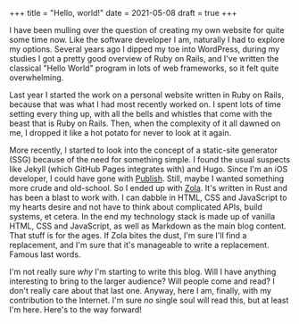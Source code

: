+++
title = "Hello, world!"
date = 2021-05-08
draft = true
+++

I have been mulling over the question of creating my own website for quite some time now. Like the software developer I
am, naturally I had to explore my options. Several years ago I dipped my toe into WordPress, during my studies I got a
pretty good overview of Ruby on Rails, and I've written the classical "Hello World" program in lots of web frameworks,
so it felt quite overwhelming.

<!-- more -->

Last year I started the work on a personal website written in Ruby on Rails, because that was what I had most recently
worked on. I spent lots of time setting every thing up, with all the bells and whistles that come with the beast that is
Ruby on Rails. Then, when the complexity of it all dawned on me, I dropped it like a hot potato for never to look at it
again.

More recently, I started to look into the concept of a static-site generator (SSG) because of the need for something
simple. I found the usual suspects like Jekyll (which GitHub Pages integrates with) and Hugo. Since I'm an iOS
developer, I could have gone with [Publish](https://github.com/johnsundell/publish). Still, maybe I wanted something
more crude and old-school. So I ended up with [Zola](https://www.getzola.org/). It's written in Rust and has been a
blast to work with. I can dabble in HTML, CSS and JavaScript to my hearts desire and not have to think about complicated
APIs, build systems, et cetera. In the end my technology stack is made up of vanilla HTML, CSS and JavaScript, as well
as Markdown as the main blog content. That stuff is for the ages. If Zola bites the dust, I'm sure I'll find a
replacement, and I'm sure that it's manageable to write a replacement. Famous last words.

I'm not really sure _why_ I'm starting to write this blog. Will I have anything interesting to bring to the larger
audience? Will people come and read? I don't really care about that last one. Anyway, here I am, finally, with my
contribution to the Internet. I'm sure _no_ single soul will read this, but at least I'm here. Here's to the way
forward!
